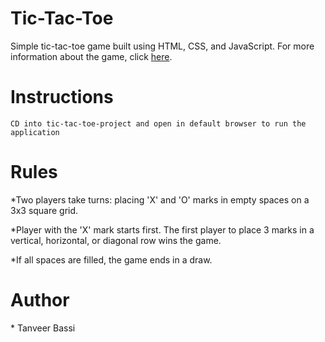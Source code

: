 # Tic-Tac-Toe

Simple tic-tac-toe game built using HTML, CSS, and JavaScript. For more information about the game, click [here](https://en.wikipedia.org/wiki/Tic-tac-toe).

# Instructions

`CD into tic-tac-toe-project and open in default browser to run the application`

# Rules

\*Two players take turns: placing 'X' and 'O' marks in empty spaces on a 3x3 square grid.

\*Player with the 'X' mark starts first. The first player to place 3 marks in a vertical, horizontal, or diagonal row wins the game.

\*If all spaces are filled, the game ends in a draw.

# Author

\* Tanveer Bassi

